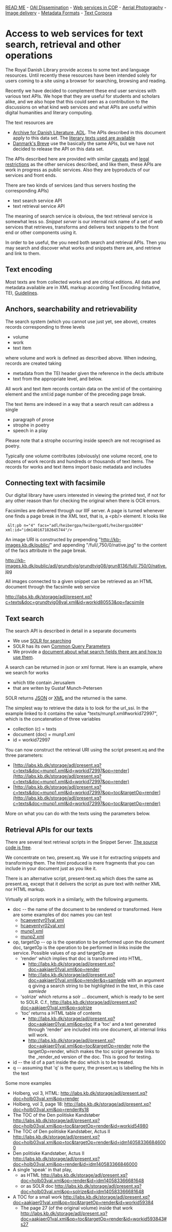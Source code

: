 [READ ME](README.md) - [OAI Dissemination](oai-pmh.md) - [Web services in COP](cop-backend.md) - [Aerial Photography](geographic-data.md) - [Image delivery](image-delivery.md) - [Metadata Formats](metadata-formats.md) - [Text Corpora](text-corpora.md)

# Access to web services for text search, retrieval and other operations

The Royal Danish Library provide access to some text and language
resources. Until recently these resources have been intended solely for
users coming to a site using a browser for searching, browsing and
reading.

Recently we have decided to complement these end user services with
various text APIs. We hope that they are useful for students and
scholars alike, and we also hope that this could seen as a
contribution to the discussions on what kind web services and what
APIs are useful within digital humanities and literary computing.

The text resources are

* [Archive for Danish Literature, ADL](http://www.adl.dk/). The APIs
  described in this document apply to this data set. The [literary texts used are available](https://github.com/Det-Kongelige-Bibliotek/public-adl-text-sources)
* [Danmark's Breve](http://danmarksbreve.kb.dk/) use the basically the
  same APIs, but we have not decided to release the API on this data
  set.

The APIs described here are provided with similar
[caveats](README.md#caveats) and [legal
restrictions](README.md#licences--legalese) as the other services
described, and like them, these APIs are work in progress as public
services. Also they are byproducts of our services and front ends.

There are two kinds of services (and thus servers hosting the corresponding APIs)

* text search service API
* text retrieval service API

The meaning of search service is obvious, the text retrieval service
is somewhat less so. _Snippet server_ is our internal nick name of a
set of web services that retrieves, transforms and delivers text
snippets to the front end or other components using it.

In order to be useful, the you need both search and retrieval APIs.
Then you may search and discover what works and snippets there are,
and retrieve and link to them.

## Text encoding

Most texts are from collected works and are critical editions.  All
data and metadata available are in XML markup according Text Encoding
Initiative, TEI,
[Guidelines](http://www.tei-c.org/release/doc/tei-p5-doc/en/html/).

## Anchors, searchability and retrievability

The search system (which you cannot use just yet, see above), creates
records corresponding to three levels

* volume
* work
* text item

where volume and work is defined as described above. When indexing,
records are created taking

* metadata from the TEI header given the reference in the decls attribute
* text from the appropriate level, and below.

All work and text item records contain data on the xml:id of the
containing element and the xml:id page number of the preceding page
break.

The text items are indexed in a way that a search result can address a single

* paragraph of prose
* strophe in poetry 
* speech in a play

Please note that a strophe occurring inside speech are not recognised
as poetry.

Typically one volume contributes (obviously) one volume record, one to
dozens of work records and hundreds or thousands of text items.
The records for works and text items import basic metadata and includes

## Connecting text with facsimile

Our digital library have users interested in viewing the printed text,
if not for any other reason than for checking the original when there
is OCR errors.

Facsimiles are delivered through our IIIF server. A page is turned
whenever one finds a page break in the XML text, that is, a
&lt;pb/&gt; element. It looks like

```
 &lt;pb n="4" facs="adl/heibergpa/heibergpa01/heibergpa1004" xml:id="idm140167182645744"/>
```

An image URI is constructed by prepending
"http://kb-images.kb.dk/public/" and appending
"/full/,750/0/native.jpg" to the content of the facs attribute in the page break.

http://kb-images.kb.dk/public/adl/grundtvig/grundtvig08/grun8136/full/,750/0/native.jpg

All images connected to a given snippet can be retrieved as an HTML
document through the facsimile web service

http://labs.kb.dk/storage/adl/present.xq?c=texts&doc=grundtvig08val.xml&id=workid80553&op=facsimile


## Text search

The search API is described in detail in a separate documents

* We use [SOLR for searching](https://cwiki.apache.org/confluence/display/solr/Searching)
* SOLR has its own [Common Query Parameters](https://cwiki.apache.org/confluence/display/solr/Common+Query+Parameters)
* We provide a [document about what search fields there are and how to use them](http://rawgit.com/Det-Kongelige-Bibliotek/access-digital-objects/master/form-demos/adl-form.html).

A search can be returned in json or xml format. Here is an example, where we search  for works

* which title contain Jerusalem
* that are writen by Gustaf Munch-Petersen

SOLR returns [JSON](http://public-index.kb.dk/solr/adl-core/select/?q=author_name_tesim%3AGustaf+Munch-Petersen%0D%0Aand%0D%0Acat_ssi%3Awork%0D%0Aand%0D%0Awork_title_tesim%3AJerusalem&wt=json&start=0&rows=10&defType=edismax&indent=on) or [XML](http://public-index.kb.dk/solr/adl-core/select/?q=author_name_tesim%3AGustaf+Munch-Petersen%0D%0Aand%0D%0Acat_ssi%3Awork%0D%0Aand%0D%0Awork_title_tesim%3AJerusalem&wt=xml&start=0&rows=10&defType=edismax&indent=on) and the returned is the same.

The simplest way to retrieve the data is to look for the url_ssi. In the example linked to it contains the value "texts/munp1.xml#workid72997", which is the concatenation of three variables

* collection (c) = texts
* document (doc) = munp1.xml
* id = workid72997

You can now construct the retrieval URI using the script present.xq and the three parameters:

* [http://labs.kb.dk/storage/adl/present.xq?c=texts&doc=munp1.xml&id=workid72997&op=render](http://labs.kb.dk/storage/adl/present.xq?c=texts&doc=munp1.xml&id=workid72997&op=render)
* [http://labs.kb.dk/storage/adl/present.xq?c=texts&doc=munp1.xml&id=workid72997&op=toc&targetOp=render](http://labs.kb.dk/storage/adl/present.xq?c=texts&doc=munp1.xml&id=workid72997&op=toc&targetOp=render)

More on what you can do with the texts using the parameters below.

## Retrieval APIs for our texts

There are several text retrieval scripts in the Snippet Server.
[The source code is free](https://github.com/Det-Kongelige-Bibliotek/solr-and-snippets).

We concentrate on two, present.xq. We use it for extracting snippets
and transforming them. The html produced is mere fragments that you
can include in your document just as you like it.

There is an alternative script, present-text.xq which does the same as
present.xq, except that it delivers the script as pure text with
neither XML nor HTML markup.

Virtually all scripts work in a similarly, with the following arguments.

* doc -- the name of the document to be rendered or transformed. Here are some examples of doc names you can test
  * [hcaeventyr01val.xml](http://labs.kb.dk/storage/adl/texts/hcaeventyr01val.xml)
  * [hcaeventyr02val.xml](http://labs.kb.dk/storage/adl/texts/hcaeventyr02val.xml)
  * [munp1.xml](http://labs.kb.dk/storage/adl/texts/munp1.xml)
  * [munp2.xml](http://labs.kb.dk/storage/adl/texts/munp2.xml)
* op, targetOp  -- op is the operation to be performed upon the document doc, targetOp is the operation to be performed in links inside the service. Possible values of op and targetOp are
  * 'render' which implies that doc is transformed into HTML. 
     * http://labs.kb.dk/storage/adl/present.xq?doc=aakjaer01val.xml&op=render
     * http://labs.kb.dk/storage/adl/present.xq?doc=aakjaer01val.xml&op=render&q=samlede with an argument q giving a search string to be highlighted in the text, in this case _samlede_
  * 'solrize' which returns a solr <add> ... </add> document, which is ready to be sent to SOLR. C.f., http://labs.kb.dk/storage/adl/present.xq?doc=aakjaer01val.xml&op=solrize
  * 'toc' returns a HTML table of contents 
     * http://labs.kb.dk/storage/adl/present.xq?doc=aakjaer01val.xml&op=toc If a 'toc' and a text generated through 'render' are included into one document, all internal links will work.
     * http://labs.kb.dk/storage/adl/present.xq?doc=aakjaer01val.xml&op=toc&targetOp=render 
     note the targetOp=render, which makes the toc script generate links to the _render_ed version of the doc. This is good for testing.
* id  -- the id of a part inside the doc which is to be treated. 
* q -- assuming that 'q' is the query, the present.xq is labelling the hits in the text

Some more examples

* Holberg, vol 3, HTML: http://labs.kb.dk/storage/adl/present.xq?doc=holb03val.xml&op=render
* Holberg, vol 3, page 18: http://labs.kb.dk/storage/adl/present.xq?doc=holb03val.xml&op=render#s18
* The TOC of the Den politiske Kandstøber http://labs.kb.dk/storage/adl/present.xq?doc=holb03val.xml&op=toc&targetOp=render&id=workid54980
* The TOC of Den politiske Kandstøber, Actus II http://labs.kb.dk/storage/adl/present.xq?doc=holb03val.xml&op=toc&targetOp=render&id=idm140583366846000
* Den politiske Kandstøber, Actus II http://labs.kb.dk/storage/adl/present.xq?doc=holb03val.xml&op=render&id=idm140583366846000
* A single 'speak' in that play, 
  * as HTML http://labs.kb.dk/storage/adl/present.xq?doc=holb03val.xml&op=render&id=idm140583366681648
  * or as SOLR doc http://labs.kb.dk/storage/adl/present.xq?doc=holb03val.xml&op=solrize&id=idm140583366681648
* A TOC for a small work http://labs.kb.dk/storage/adl/present.xq?doc=aakjaer01val.xml&op=toc&targetOp=render&id=workid59384
  * The page 27 (of the original volume) inside that work http://labs.kb.dk/storage/adl/present.xq?doc=aakjaer01val.xml&op=toc&targetOp=render&id=workid593843#s27

